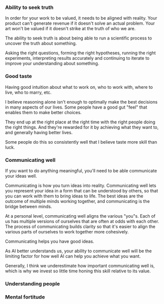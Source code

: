 ### Ability to seek truth

In order for your work to be valued, it needs to be aligned with reality. Your product can't generate revenue if it doesn't solve an actual problem. Your art won't be valued if it doesn't strike at the truth of who we are.

The ability to seek truth is about being able to run a scientific process to uncover the truth about something.

Asking the right questions, forming the right hypotheses, running the right experiments, interpreting results accurately and continuing to iterate to improve your understanding about something.
### Good taste

Having good intuition about what to work on, who to work with, where to live, who to marry, etc.

I believe reasoning alone isn't enough to optimally make the best decisions in many aspects of our lives. Some people have a good gut "feel" that enables them to make better choices.

They end up at the right place at the right time with the right people doing the right things. And they're rewarded for it by achieving what they want to, and generally having better lives.

Some people do this so consistently well that I believe taste more skill than luck.
### Communicating well

If you want to do anything meaningful, you'll need to be able communicate your ideas well.

Communicating is how you turn ideas into reality. Communicating well lets you represent your idea in a form that can be understood by others, so that you can work with them to bring ideas to life. The best ideas are the outcome of multiple minds working together, and communicating is the bridge between minds.

At a personal level, communicating well aligns the various "you"s. Each of us has multiple versions of ourselves that are often at odds with each other. The process of communicating builds clarity so that it's easier to align the various parts of ourselves to work together more cohesively.

Communicating helps you have good ideas.

As AI better understands us, your ability to communicate well will be the limiting factor for how well AI can help you achieve what you want.

Generally, I think we underestimate how important communicating well is, which is why we invest so little time honing this skill relative to its value.
### Understanding people

### Mental fortitude






